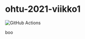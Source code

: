 # ohtu-2021-viikko1

![GitHub Actions](https://github.com/larilofman/ohtu-2021-viikko1/workflows/CI/badge.svg)

boo
